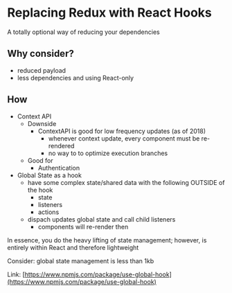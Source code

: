 # Replacing Redux with React Hooks

A totally optional way of reducing your dependencies

## Why consider?

* reduced payload
* less dependencies and using React-only

## How
* Context API
  * Downside
    * ContextAPI is good for low frequency updates (as of 2018)
      * whenever context update, every component must be re-rendered
      * no way to to optimize execution branches
  * Good for
    * Authentication
* Global State as a hook
  * have some complex state/shared data with the following OUTSIDE of the hook
    * state
    * listeners
    * actions
  * dispach updates global state and call child listeners
    * components will re-render then

In essence, you do the heavy lifting of state management; however, is entirely within React
and therefore lightweight

Consider:
global state management is less than 1kb

Link: [https://www.npmjs.com/package/use-global-hook](https://www.npmjs.com/package/use-global-hook)

 